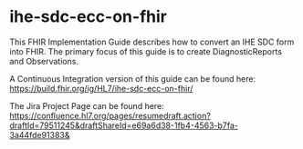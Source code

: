 # ihe-sdc-ecc-on-fhir

This FHIR Implementation Guide describes how to convert an IHE SDC form into FHIR. The primary focus of this guide is to create DiagnosticReports and Observations.

A Continuous Integration version of this guide can be found here: https://build.fhir.org/ig/HL7/ihe-sdc-ecc-on-fhir/

The Jira Project Page can be found here: https://confluence.hl7.org/pages/resumedraft.action?draftId=79511245&draftShareId=e69a6d38-1fb4-4563-b7fa-3a44fde91383&